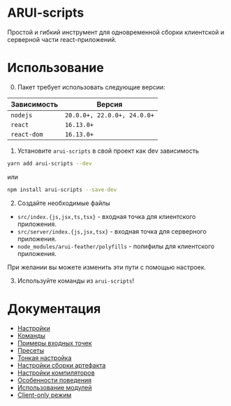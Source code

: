 ARUI-scripts
===

Простой и гибкий инструмент для одновременной сборки клиентской и серверной части react-приложений.

Использование
===

0. Пакет требует использовать следующие версии:

Зависимость | Версия
-- | --
`nodejs` | `20.0.0+, 22.0.0+, 24.0.0+`
`react` | `16.13.0+`
`react-dom` | `16.13.0+`

1. Установите `arui-scripts` в свой проект как dev зависимость

```bash
yarn add arui-scripts --dev
```
или
```bash
npm install arui-scripts --save-dev
```

2. Создайте необходимые файлы
- `src/index.{js,jsx,ts,tsx}` - входная точка для клиентского приложения.
- `src/server/index.{js,jsx,tsx}` - входная точка для серверного приложения.
- `node_modules/arui-feather/polyfills` - полифилы для клиентского приложения.

При желании вы можете изменить эти пути с помощью настроек.

3. Используйте команды из `arui-scripts`!

Документация
===
- [Настройки](docs/settings.md)
- [Команды](docs/commands.md)
- [Примеры входных точек](docs/examples.md)
- [Пресеты](docs/presets.md)
- [Тонкая настройка](docs/overrides.md)
- [Настройки сборки артефакта](docs/artifact.md)
- [Настройки компиляторов](docs/compilers.md)
- [Особенности поведения](docs/caveats.md)
- [Использование модулей](docs/modules.md)
- [Client-only режим](./docs/client-only.md)
